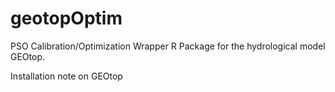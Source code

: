 # geotopOptim
PSO Calibration/Optimization Wrapper R Package for the hydrological model GEOtop.

Installation note on GEOtop 

